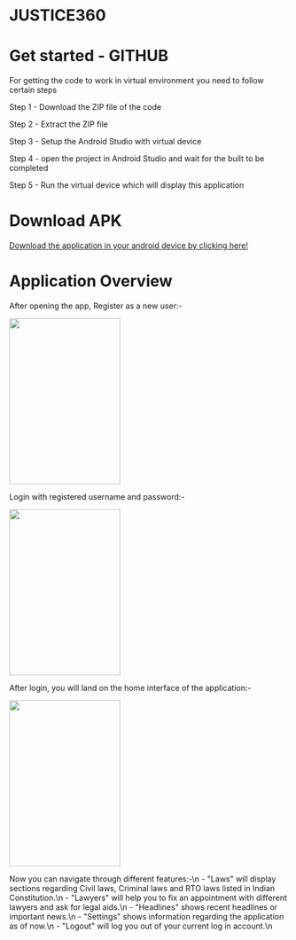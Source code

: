 # JUSTICE360

<h1>Get started - GITHUB</h1>
<p>For getting the code to work in virtual environment you need to follow certain steps</p>
<p>Step 1 - Download the ZIP file of the code</p>
<p>Step 2 - Extract the ZIP file</p>
<p>Step 3 - Setup the Android Studio with virtual device</p>
<p>Step 4 - open the project in Android Studio and wait for the built to be completed</p>
<p>Step 5 - Run the virtual device which will display this application</p>

<h1>Download APK</h1>
<a href="https://drive.google.com/file/d/10HEmwS0EcP8OBfoicyLvtj5lUnfyxmHX/view?usp=sharing">Download the application in your android device by clicking here!</a>

<h1>Application Overview</h1>
<p>After opening the app, Register as a new user:-</p>
<img src="https://user-images.githubusercontent.com/84385451/227735485-bed886dc-d014-4009-8915-143d29c1189c.png" width ="200" height="300" style="vertical-align:middle">
<br>
<p>Login with registered username and password:-</p>
<img src="https://user-images.githubusercontent.com/84385451/227735710-9fea38f4-44b8-4059-973c-7a40f1b746c1.png" width ="200" height="300" style="vertical-align:middle">
<br>
<p>After login, you will land on the home interface of the application:-</p>
<img src="https://user-images.githubusercontent.com/84385451/227735816-38dc3b11-5861-4341-bf13-a1abf7cefd71.png" width ="200" height="300" style="vertical-align:middle">
<br>
<p>Now you can navigate through different features:-\n 
  - "Laws" will display sections regarding Civil laws, Criminal laws and RTO laws listed in Indian Constitution.\n 
  - "Lawyers" will help you to fix an appointment with different lawyers and ask for legal aids.\n 
  - "Headlines" shows recent headlines or important news.\n
  - "Settings" shows information regarding the application as of now.\n
  - "Logout" will log you out of your current log in account.\n
